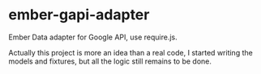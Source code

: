 ember-gapi-adapter
==================

Ember Data adapter for Google API, use require.js.

Actually this project is more an idea than a real code, I started writing the models and fixtures, but all the logic still remains to be done.
